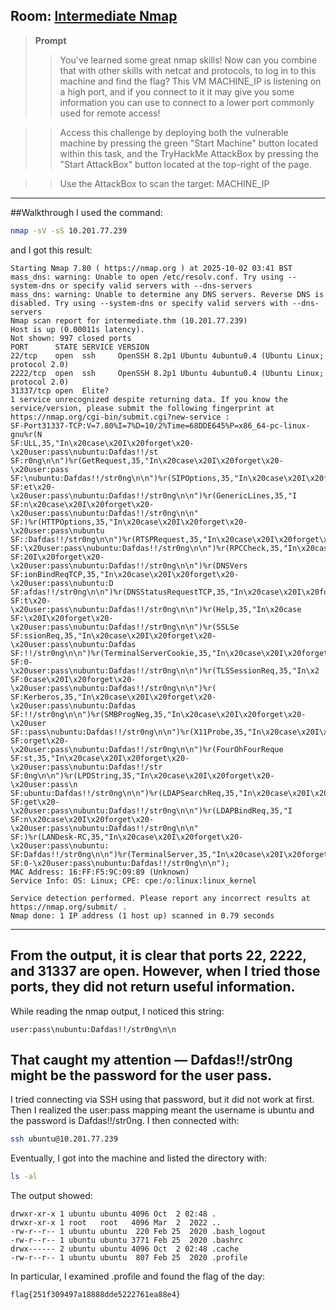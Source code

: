 
## **Room:** [Intermediate Nmap](https://tryhackme.com/room/intermediatenmap)

> **Prompt**
>
> >You've learned some great nmap skills! Now can you combine that with other skills with netcat and protocols, to log in to this machine and find the flag? This VM MACHINE_IP is listening on a high port, and if you connect to it it may give you some information you can use to connect to a lower port commonly used for remote access!

> > Access this challenge by deploying both the vulnerable machine by pressing the green "Start Machine" button located within this task, and the TryHackMe AttackBox by pressing the  "Start AttackBox" button located at the top-right of the page.

> > Use the AttackBox to scan the target: MACHINE_IP

---
##Walkthrough
I used the command:
```bash
nmap -sV -sS 10.201.77.239
```
and I got this result:
```text
Starting Nmap 7.80 ( https://nmap.org ) at 2025-10-02 03:41 BST
mass_dns: warning: Unable to open /etc/resolv.conf. Try using --system-dns or specify valid servers with --dns-servers
mass_dns: warning: Unable to determine any DNS servers. Reverse DNS is disabled. Try using --system-dns or specify valid servers with --dns-servers
Nmap scan report for intermediate.thm (10.201.77.239)
Host is up (0.00011s latency).
Not shown: 997 closed ports
PORT      STATE SERVICE VERSION
22/tcp    open  ssh     OpenSSH 8.2p1 Ubuntu 4ubuntu0.4 (Ubuntu Linux; protocol 2.0)
2222/tcp  open  ssh     OpenSSH 8.2p1 Ubuntu 4ubuntu0.4 (Ubuntu Linux; protocol 2.0)
31337/tcp open  Elite?
1 service unrecognized despite returning data. If you know the service/version, please submit the following fingerprint at https://nmap.org/cgi-bin/submit.cgi?new-service :
SF-Port31337-TCP:V=7.80%I=7%D=10/2%Time=68DDE645%P=x86_64-pc-linux-gnu%r(N
SF:ULL,35,"In\x20case\x20I\x20forget\x20-\x20user:pass\nubuntu:Dafdas!!/st
SF:r0ng\n\n")%r(GetRequest,35,"In\x20case\x20I\x20forget\x20-\x20user:pass
SF:\nubuntu:Dafdas!!/str0ng\n\n")%r(SIPOptions,35,"In\x20case\x20I\x20forg
SF:et\x20-\x20user:pass\nubuntu:Dafdas!!/str0ng\n\n")%r(GenericLines,35,"I
SF:n\x20case\x20I\x20forget\x20-\x20user:pass\nubuntu:Dafdas!!/str0ng\n\n"
SF:)%r(HTTPOptions,35,"In\x20case\x20I\x20forget\x20-\x20user:pass\nubuntu
SF::Dafdas!!/str0ng\n\n")%r(RTSPRequest,35,"In\x20case\x20I\x20forget\x20-
SF:\x20user:pass\nubuntu:Dafdas!!/str0ng\n\n")%r(RPCCheck,35,"In\x20case\x
SF:20I\x20forget\x20-\x20user:pass\nubuntu:Dafdas!!/str0ng\n\n")%r(DNSVers
SF:ionBindReqTCP,35,"In\x20case\x20I\x20forget\x20-\x20user:pass\nubuntu:D
SF:afdas!!/str0ng\n\n")%r(DNSStatusRequestTCP,35,"In\x20case\x20I\x20forge
SF:t\x20-\x20user:pass\nubuntu:Dafdas!!/str0ng\n\n")%r(Help,35,"In\x20case
SF:\x20I\x20forget\x20-\x20user:pass\nubuntu:Dafdas!!/str0ng\n\n")%r(SSLSe
SF:ssionReq,35,"In\x20case\x20I\x20forget\x20-\x20user:pass\nubuntu:Dafdas
SF:!!/str0ng\n\n")%r(TerminalServerCookie,35,"In\x20case\x20I\x20forget\x2
SF:0-\x20user:pass\nubuntu:Dafdas!!/str0ng\n\n")%r(TLSSessionReq,35,"In\x2
SF:0case\x20I\x20forget\x20-\x20user:pass\nubuntu:Dafdas!!/str0ng\n\n")%r(
SF:Kerberos,35,"In\x20case\x20I\x20forget\x20-\x20user:pass\nubuntu:Dafdas
SF:!!/str0ng\n\n")%r(SMBProgNeg,35,"In\x20case\x20I\x20forget\x20-\x20user
SF::pass\nubuntu:Dafdas!!/str0ng\n\n")%r(X11Probe,35,"In\x20case\x20I\x20f
SF:orget\x20-\x20user:pass\nubuntu:Dafdas!!/str0ng\n\n")%r(FourOhFourReque
SF:st,35,"In\x20case\x20I\x20forget\x20-\x20user:pass\nubuntu:Dafdas!!/str
SF:0ng\n\n")%r(LPDString,35,"In\x20case\x20I\x20forget\x20-\x20user:pass\n
SF:ubuntu:Dafdas!!/str0ng\n\n")%r(LDAPSearchReq,35,"In\x20case\x20I\x20for
SF:get\x20-\x20user:pass\nubuntu:Dafdas!!/str0ng\n\n")%r(LDAPBindReq,35,"I
SF:n\x20case\x20I\x20forget\x20-\x20user:pass\nubuntu:Dafdas!!/str0ng\n\n"
SF:)%r(LANDesk-RC,35,"In\x20case\x20I\x20forget\x20-\x20user:pass\nubuntu:
SF:Dafdas!!/str0ng\n\n")%r(TerminalServer,35,"In\x20case\x20I\x20forget\x2
SF:0-\x20user:pass\nubuntu:Dafdas!!/str0ng\n\n");
MAC Address: 16:FF:F5:9C:09:89 (Unknown)
Service Info: OS: Linux; CPE: cpe:/o:linux:linux_kernel

Service detection performed. Please report any incorrect results at https://nmap.org/submit/ .
Nmap done: 1 IP address (1 host up) scanned in 0.79 seconds
```
---

From the output, it is clear that ports 22, 2222, and 31337 are open. However, when I tried those ports, they did not return useful information.
---
While reading the nmap output, I noticed this string:
```text
user:pass\nubuntu:Dafdas!!/str0ng\n\n
```
That caught my attention — Dafdas!!/str0ng might be the password for the user pass.
---
I tried connecting via SSH using that password, but it did not work at first. Then I realized the user:pass mapping meant the username is ubuntu and the password is Dafdas!!/str0ng. I then connected with:
```bash
ssh ubuntu@10.201.77.239
```
Eventually, I got into the machine and listed the directory with:
```bash
ls -al
```
The output showed:
```text
drwxr-xr-x 1 ubuntu ubuntu 4096 Oct  2 02:48 .
drwxr-xr-x 1 root   root   4096 Mar  2  2022 ..
-rw-r--r-- 1 ubuntu ubuntu  220 Feb 25  2020 .bash_logout
-rw-r--r-- 1 ubuntu ubuntu 3771 Feb 25  2020 .bashrc
drwx------ 2 ubuntu ubuntu 4096 Oct  2 02:48 .cache
-rw-r--r-- 1 ubuntu ubuntu  807 Feb 25  2020 .profile
```
In particular, I examined .profile and found the flag of the day:
```text
flag{251f309497a18888dde5222761ea88e4}
```